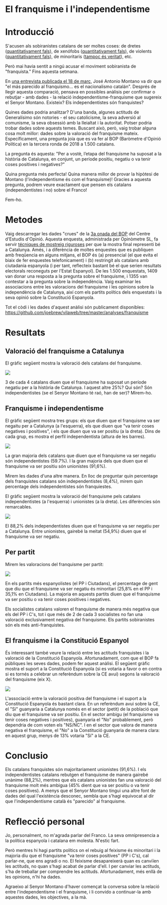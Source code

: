 El franquisme i l'independentisme
================

Introducció
===========

S'acusen als sobiranistes catalans de ser moltes coses: de dretes ([quantitativament fals](https://www.vilaweb.cat/noticies/dada-joe-brew-independentisme-dreta-esquerra/)), de xenófobs ([quantitativament fals](https://twitter.com/joethebrew/status/1107874957495681024)), de violents ([quantitativament fals](https://www.vilaweb.cat/noticies/els-dirigents-unionistes-no-van-parlar-de-violencia-durant-els-dies-doctobre-on-ara-diuen-que-hi-va-haver-violencia-les-dades/)), de minoritaris ([tampoc és veritat](https://www.vilaweb.cat/noticies/independentisme-majoritari-joe-brew/)), etc.

Però mai havia sentit a ningú acusar el moviment sobiranista de "franquista." Fins aquesta setmana.

En [una entrevista publicada el 18 de març](https://www.elcatalan.es/entrevista-a-jose-antonio-montano-lo-mas-parecido-hoy-al-franquismo-es-el-nacionalismo-catalan), José Antonio Montano va dir que "el más parecido al franquismo... es el nacionalismo catalán". Després de llegir aquesta comparació, pensava en possibles anàlisis per confirmar o rebutjar - amb dades - la relació independentisme-franquisme que sugereix el Senyor Montano. Existeix? Els independentistes són franquistes?

Quines dades podria analitzar? D'una banda, algunes actituds de Generalísimo són notories - el seu catolicisme, la seva adversió al comunisme, la seva obsessió amb la lleialtat i la autoritat. Potser podria trobar dades sobre aquests temes. Buscant això, però, vaig trobar alguna cosa molt millor: dades sobre la valoració del franquisme mateix. Específicament, una pregunta joia que es va fer al BOP (Baròmetre d'Opinió Política) en la tercera ronda de 2018 a 1.500 catalans.

La pregunta és aquesta: "Per a vostè, l’etapa del franquisme ha suposat a la història de Catalunya, en conjunt, un període positiu, negatiu o va tenir coses positives i negatives?"

Quina pregunta més perfecta! Quina manera millor de provar la hipòtesi de Montano (l'independentisme és com el franquisme)! Gracies a aquesta pregunta, podrem veure exactament que pensen els catalans (independentistes i no) sobre el Franco!

Fem-ho.

Metodes
=======

Vaig descarregar les dades "crues" de la [3a onada del BOP](http://ceo.gencat.cat/ca/barometre/detall/index.html?id=6868) del Centre d'Estudis d'Opinió. Aquesta enquesta, administrada per Opinòmetre SL, fa servir [técniques de mostreig riguroses](http://upceo.ceo.gencat.cat/wsceop/6868/Fitxa%20t%C3%A8cnica%20-908.pdf) per que la mostra final representi bé a Catalunya. Amés, i a diferència de moltes enquestes que es publiquen amb freqüencia en alguns mitjans, el BOP és (a) presencial (el que evita el biaix de fer enquestes telefonicament) i (b) restringit als catalans amb ciutadania espanyola (i per tant, reflecteix bastant bé el que serien resultats electorals reconeguts per l'Estat Espanyol). De les 1.500 enquestats, 1409 van donar una resposta a la pregunta sobre el franquisme, i 1355 van contestar a la pregunta sobre la independència. Vaig examinar les associacions entre les valoracions del franquisme i les opinions sobre la independència de Catalunya, així com els partits polítics dels enquestats i la seva opinió sobre la Constitució Espanyola.

Tot el còdi i les dades d'aquest anàlisi són publicament disponibles: <https://github.com/joebrew/vilaweb/tree/master/analyses/franquisme>

Resultats
=========

Valoració del franquisme a Catalunya
------------------------------------

El gràfic següent mostra la valoració dels catalans del franquisme.

![](figures/unnamed-chunk-4-1.png)

3 de cada 4 catalans diuen que el franquisme ha suposat un període negatiu per a la història de Catalunya. I aquest altre 25%? Qui són? Són independentistes (se el Senyor Montano té raó, han de ser)? Mirem-ho.

Franquisme i independentisme
----------------------------

El gràfic següent mostra tres grups: els que diuen que el franquisme va ser negaitu per a Catalunya (a l'esquerra), els que diuen que "va tenir coses negatives i positives", i els que diuen que va ser positiu (a la dreta). Dins de cada grup, es mostra el perfil independentista (altura de les barres).

![](figures/unnamed-chunk-5-1.png)

La gran majoria dels catalans que diuen que el franquisme va ser negatiu són independentistes (59.7%). I la gran majoria dels que diuen que el franquisme va ser positiu són unionistes (91,6%).

Mirem les dades d'una altre manera. En lloc de preguntar quin percentage dels franquistes catalans són independentistes (8,4%), mirem quin percentage dels independentistes són franquiestes.

El gràfic següent mostra la valoració del franquisme pels catalans independentistes (a l'esquerra) i unionistes (a la dreta). Les diferències són remarcables.

![](figures/unnamed-chunk-6-1.png)

El 88,2% dels independentistes diuen que el franquisme va ser negatiu per a Catalunya. Entre unionistes, gairebé la meitat (54,9%) diuen que el franquisme va ser negatiu.

Per partit
----------

Mirem les valoracions del franquisme per partit:

![](figures/unnamed-chunk-7-1.png)

En els partits més espanyolistes (el PP i Ciutadans), el percentage de gent que diu que el franquisme va ser negatiu és minoritari (25,8% en el PP i 35,1% en Ciutadans). La majoria en aquests partits diuen que el franquisme va ser positiu o va tenir coses positives i negatives.

Els socialistes catalans valoren el franquisme de manera més negativa que els del PP i C's, tot i que més de 2 de cada 3 socialistes no fan una valoració exclusivament negativa del franquisme. Els partits sobiranistes són els més anti-franquistes.

El franquisme i la Constitució Espanyol
---------------------------------------

És interessant també veure la relació entre les actituds franquistes i la valoració de la Constitució Espanyola. Afortunadament, com que el BOP fa públiques les seves dades, podem fer aquest anàlisi. El següent gràfic mostra el suport a la Constitució Espanyola (si es votaria a favor o en contra si es tornés a celebrar un referèndum sobre la CE avui) segons la valoració del franquisme (eix X).

![](figures/unnamed-chunk-8-1.png)

L'associació entre la valoració positiva del franquisme i el suport a la Constitució Espanyola és bastant clara. En un referèndum avui sobre la CE, el "Sí" guanyaria a Catalunya només en el sector (petit) de la població que diu que el franquisme va ser positiu. En el sector ambigu (el franquisme va tenir coses negatives i positives), guanyaria el "No" probablement, però dependria de com voten els "NS/NC". I en el sector que valora de manera negativa el franquisme, el "No" a la Constitució guanyaria de manera clara: en aquest grup, menys de 13% votaria "Sí" a la CE.

Conclusio
=========

Els catalans franquistes són majoritariament unionistes (91,6%). I els independentistes catalans rebutgen el franquisme de manera gairebé unànime (88,2%), mentres que els catalans unionistes fan una valoració del franquisme molt més ambigua (45% dient que va ser positiu o va tenir coses positives). A menys que el Senyor Montano tingui una altre font de dades del qual l'existència desconec, sembla que s'hagi equivocat al dir que l'independentisme català és "parecido" al franquisme.

Reflecció personal
==================

Jo, personalment, no m'agrada parlar del Franco. La seva omnipresencia a la política espanyola i catalana em molesta. N'estic fart.

Però mentres hi hagi partits polítics on el rebuig al feixisme és minoritari i la majoria diu que el franquisme "va tenir coses positives" (PP i C's), cal parlar-ne, que ens agradi o no. El feixisme desapareixerà quan es canviïen les actituds, no quan s'hagi acabat de parlar d'ell. I per canviar les actituds, s'ha de treballar per comprendre les actituds. Afortunadament, més enllà de les opinions, n'hi ha dades.

Agraeixo al Senyor Montano d'haver començat la conversa sobre la relació entre l'independentisme i el franquisme, i li convido a continuar-la amb aquestes dades, les objectives, a la mà.

